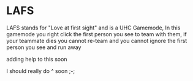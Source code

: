 # LAFS
LAFS stands for "Love at first sight" and is a UHC Gamemode, In this gamemode you right click the first person you see to team with them, if your teammate dies you cannot re-team and you cannot ignore the first person you see and run away


adding help to this soon

I should really do ^ soon ;-;
